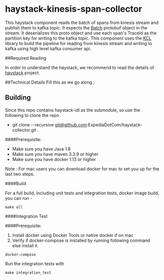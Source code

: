 # haystack-kinesis-span-collector
This haystack component reads the batch of spans from kinesis stream and publish them to kafka topic.
It expects the [Batch](https://github.com/ExpediaDotCom/haystack-idl/blob/master/proto/span.proto) protobuf object in the stream.
It deserializes this proto object and use each span's TraceId as the partition key for writing to the kafka topic. 
This component uses the [KCL](http://docs.aws.amazon.com/streams/latest/dev/developing-consumers-with-kcl.html#kinesis-record-processor-overview-kcl) 
library to build the pipeline for reading from kinesis stream and writing to kafka using high level kafka consumer api.

##Required Reading
 
In order to understand the haystack, we recommend to read the details of [haystack](https://github.com/ExpediaDotCom/haystack) project. 

##Technical Details
Fill this as we go along..

## Building

####
Since this repo contains haystack-idl as the submodule, so use the following to clone the repo
* git clone --recursive git@github.com:ExpediaDotCom/haystack-collector.git .

####Prerequisite: 

* Make sure you have Java 1.8
* Make sure you have maven 3.3.9 or higher
* Make sure you have docker 1.13 or higher


Note : For mac users you can download docker for mac to set you up for the last two steps.

####Build

For a full build, including unit tests and integration tests, docker image build, you can run -
```
make all
```

####Integration Test

####Prerequisite:
1. Install docker using Docker Tools or native docker if on mac
2. Verify if docker-compose is installed by running following command else install it.
```
docker-compose

```

Run the integration tests with
```
make integration_test

```